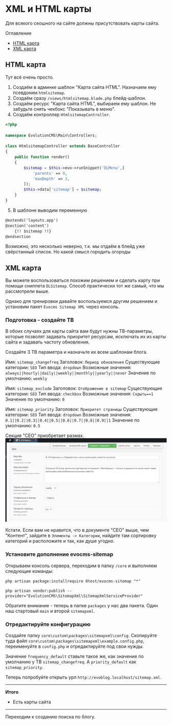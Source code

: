 # XML и HTML карты

Для всякого сеошного на сайте должны присутствовать карты сайта.

Оглавление
* [HTML карта](#part1)
* [XML карта](#part1)



## HTML карта <a name="part1"></a>

Тут всё очень просто. 
1. Создаём в админке шаблон "Карта сайта HTML". Назначаем ему псевдоним `htmlsitemap`.
2. Создаём сразу `/views/htmlsitemap.blade.php` блейд-шаблон.
3. Создаём ресурс "Карта сайта HTML", выбираем ему шаблон. Не забудьте снять чекбокс "Показывать в меню".
4. Создаём контроллер `HtmlsitemapController`.
```php
<?php

namespace EvolutionCMS\Main\Controllers;

class HtmlsitemapController extends BaseController
{
    public function render()
    {
        $sitemap = $this->evo->runSnippet('DLMenu',[
            'parents' => 0,
            'maxDepth' => 3,
        ]);
        $this->data['sitemap'] = $sitemap;
    }
}
```
5. В шаблоне выводим переменную
```html
@extends('layouts.app')
@section('content')
    {!! $sitemap !!}
@endsection
```
Возможно, это несколько неверно, т.к. мы отдаём в блейд уже свёрстанный список. Но какой смысл городить огороды

## XML карта  <a name="part2"></a>

Вы можете воспользоваться похожим решением и сделать карту при помощи сниппета `DLSitemap`.
Способ практически тот же самый, что мы рассмотрели выше.

Однако для тренировки давайте воспользуемся другим решением и установим пакет `Evocms Sitemap XML` через консоль.

### Подготовка - создайте ТВ

В обоих случаях для карты сайта вам будут нужны ТВ-параметры, которые позволят задавать приоритет ресурсам, исключать их из карты сайта и задавать частоту обновления.

Создайте 3 ТВ параметра и назначьте их всем шаблонам блога.

Имя: `sitemap_changefreq`
Заголовок: `Период обновления`
Существующие категории: `SEO`
Тип ввода: `dropdown`
Возможные значения:
`always||hourly||daily||weekly||monthly||yearly||never`
Значение по умолчанию: `weekly`

Имя: `sitemap_exclude`
Заголовок: `Отображение в sitemap`
Существующие категории: `SEO`
Тип ввода: `checkbox`
Возможные значения: `Скрыть==1`
Значение по умолчанию: `0`

Имя: `sitemap_priority`
Заголовок: `Приоритет страницы`
Существующие категории: `SEO`
Тип ввода: `dropdown`
Возможные значения: `0.1||0.2||0.3||0.4||0.5||0.6||0.7||0.8||0.9||1`
Значение по умолчанию: `0.5`


Секция "СЕО" приобретает размах.
![tags](assets/images/s64.png)

Кстати. Если вам не нравится, что в документе "СЕО" выше, чем "Контент", зайдите в `Элементы -> Категории`, найдите там сортировку категорий и расположите и так, как душе угодно.

### Установите дополнение evocms-sitemap

Открываем консоль сервера, переходим в папку `/core` и выполняем следующие команды:

```shell
php artisan package:installrequire 0test/evocms-sitemap "*"
```

```shell
php artisan vendor:publish --provider="EvolutionCMS\SitemapXml\SitemapXmlServiceProvider"
```

Обратите внимание - теперь в папке `packages` у нас два пакета. Один наш стартовый `main` и второй `sitemapxml`.

### Отредактируйте конфигурацию

Создайте папку `core\custom\packages\sitemapxml\config`.
Скопируйте туда файл `core\custom\packages\sitemapxml\example.config.php`, переименуйте в `config.php` и отредактируйте под свои нужды.

Значение `frequency_default` ставьте такое же, как значение по умолчанию у ТВ `sitemap_changefreq`. А `priority_default` как `sitemap_priority`.

Теперь попробуйте открыть урл `http://evoblog.localhost/sitemap.xml`.

---
**Итого**
* Есть карты сайта
---

Переходим к созданию поиска по блогу.